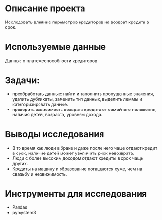 # Описание проекта 
 Исследовать влияние параметров кредиторов на возврат кредита в срок. 

# Используемые данные
Данные о платежеспособности кредиторов

# Задачи: 
* преобработать данные: найти и заполнить пропущенные значения, удалить дубликаты, заменить тип данных, выделить леммы и категоризировать данные.
* проверить зависимость возврата кредита от семейного положения, наличия детей, возраста, уровнем дохода.


# Выводы исследования
* В то время как люди в браке и даже после него чаще отдают кредит в срок, наличие детей может увеличить риск невозврата. 
* Люди с более высоким доходом отдают кредиты в срок чаще других. 
* Кредиты на машину и образование погашаются хуже, чем на свадьбу и недвижимость. 

# Инструменты для исследования
* Pandas
* pymystem3